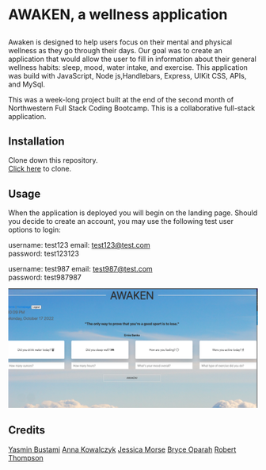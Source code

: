 # AWAKEN, a wellness application

## 
Awaken is designed to help users focus on their mental and physical wellness as they go through their days. Our goal was to create an application that would allow the user to fill in information about their general wellness habits: sleep, mood, water intake, and exercise. This application was build with JavaScript, Node js,Handlebars, Express, UIKit CSS, APIs, and MySql. <br>

This was a week-long project built at the end of the second month of Northwestern Full Stack Coding Bootcamp. This is a collaborative full-stack application. <br>

## Installation

Clone down this repository. <br>
[Click here](https://github.com/Rob-Thompson-Git/wellness-app) to clone. <br>

## Usage
When the application is deployed you will begin on the landing page. Should you decide to create an account, you may use the following test user options to login: <br>

username: test123
email: test123@test.com <br>
password: test123123 <br>

username: test987
email: test987@test.com <br>
password: test987987 <br>


![Awaken Wellness Application Homepage](/public/images/Awaken%20Homepage.png) <br>

## Credits
[Yasmin Bustami](https://github.com/yazbustami)
[Anna Kowalczyk](https://github.com/akowala)
[Jessica Morse](https://github.com/jessicamorse23)
[Bryce Oparah](https://github.com/BryceOph)
[Robert Thompson](https://github.com/Rob-Thompson-Git)